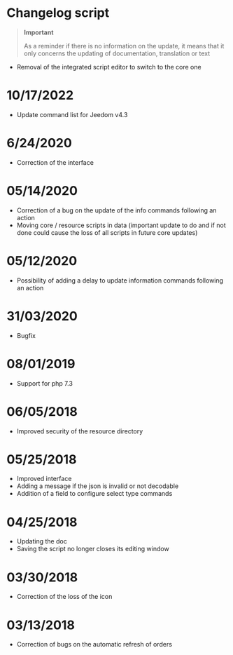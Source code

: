 # Changelog script

>**Important**
>
>As a reminder if there is no information on the update, it means that it only concerns the updating of documentation, translation or text

- Removal of the integrated script editor to switch to the core one

# 10/17/2022

- Update command list for Jeedom v4.3

# 6/24/2020

- Correction of the interface

# 05/14/2020

- Correction of a bug on the update of the info commands following an action
- Moving core / resource scripts in data (important update to do and if not done could cause the loss of all scripts in future core updates)

# 05/12/2020

- Possibility of adding a delay to update information commands following an action

# 31/03/2020

- Bugfix

# 08/01/2019

- Support for php 7.3

# 06/05/2018

- Improved security of the resource directory

# 05/25/2018

- Improved interface
- Adding a message if the json is invalid or not decodable
- Addition of a field to configure select type commands

# 04/25/2018

- Updating the doc
- Saving the script no longer closes its editing window

# 03/30/2018

- Correction of the loss of the icon

# 03/13/2018

- Correction of bugs on the automatic refresh of orders
